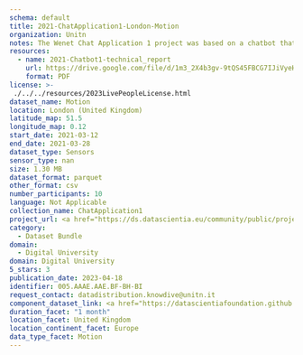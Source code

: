 ```yaml
---
schema: default
title: 2021-ChatApplication1-London-Motion
organization: Unitn
notes: The Wenet Chat Application 1 project was based on a chatbot that collected questions and answers from university students in Italy, Denmark, Paraguay, the United Kingdom, and Mongolia. It was conducted in March and June 2021 to improve the knowledge about students' lives to promote the design of better and more targeted technology and support tools for students. It was a European Union WeNet Horizon 2020-funded project with the overall goal of developing a diversity-aware, machine-mediated paradigm for social interactions. Data was collected with a Telegram App and the i-Log Application. Some of the data collected included the respondent's career information (department, study course, study year,) and demographics (age, gender'). Questions were sent on the Telegram App and user answers were recorded, the i-Log App recorded sensor data (such as location, accelerometer) from the user device. This data was collected in three phases, the first phase entailed interacting with the Telegram App Ask4Help, and sensor data was also collected during this phase. The second phase involved respondents answering a questionnaire, and in the third phase, they participated in a focus group to provide feedback.
resources:
  - name: 2021-Chatbot1-technical_report
    url: https://drive.google.com/file/d/1m3_2X4b3gv-9tQS45FBCG7IJiVyeHgW3/view?usp=sharing
    format: PDF
license: >-
 ./../../resources/2023LivePeopleLicense.html
dataset_name: Motion
location: London (United Kingdom)
latitude_map: 51.5
longitude_map: 0.12
start_date: 2021-03-12
end_date: 2021-03-28
dataset_type: Sensors
sensor_type: nan
size: 1.30 MB
dataset_format: parquet
other_format: csv
number_participants: 10
language: Not Applicable
collection_name: ChatApplication1
project_url: <a href="https://ds.datascientia.eu/community/public/projects/7cdeeca4-a7be-4024-93c8-07e4cbea4853">https://ds.datascientia.eu/community/public/projects/7cdeeca4-a7be-4024-93c8-07e4cbea4853</a>
category: 
  - Dataset Bundle
domain: 
  - Digital University
domain: Digital University
5_stars: 3
publication_date: 2023-04-18
identifier: 005.AAAE.AAE.BF-BH-BI
request_contact: datadistribution.knowdive@unitn.it
component_dataset_link: <a href="https://datascientiafoundation.github.io/LivePeople/datasets/2021-CH1-London-Activities%20Per%20Time/">2021-CH1-London-Activities Per Time</a>, <a href="https://datascientiafoundation.github.io/LivePeople/datasets/2021-CH1-London-Step%20Counter%20Event/">2021-CH1-London-Step Counter Event</a>, <a href="https://datascientiafoundation.github.io/LivePeople/datasets/2021-CH1-London-Step%20Detector%20Event/">2021-CH1-London-Step Detector Event</a>
duration_facet: "1 month"
location_facet: United Kingdom
location_continent_facet: Europe
data_type_facet: Motion
---
```

